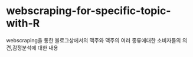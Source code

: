 # webscraping-for-specific-topic-with-R

webscraping을 통한 블로그상에서의 맥주와 맥주의 여러 종류에대한 소비자들의 의견,감정분석에 대한 내용
